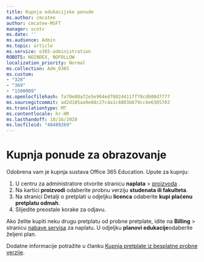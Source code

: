 ```yaml
---
title: Kupnja edukacijske ponude
ms.author: cmcatee
author: cmcatee-MSFT
manager: scotv
ms.date: ''
ms.audience: Admin
ms.topic: article
ms.service: o365-administration
ROBOTS: NOINDEX, NOFOLLOW
localization_priority: Normal
ms.collection: Adm_O365
ms.custom:
- "328"
- "369"
- "1500009"
ms.openlocfilehash: fa70e88af2e5e964ed78824411ff78cd600d7777
ms.sourcegitcommit: ad2d185aa9e08c27c4a1c4803b679cc4e6305703
ms.translationtype: MT
ms.contentlocale: hr-HR
ms.lasthandoff: 10/16/2020
ms.locfileid: "48489269"
---
```

# <a name="how-to-purchase-an-education-offer"></a>Kupnja ponude za obrazovanje

Odobrena vam je kupnja sustava Office 365 Education. Upute za kupnju:
  
1. U centru za administratore otvorite stranicu **naplata** \> [proizvoda](https://go.microsoft.com/fwlink/p/?linkid=842054) .
2. Na kartici **proizvodi** odaberite probnu verziju **studenata ili fakulteta**.
3. Na stranici Detalji o pretplati u odjeljku **licenca** odaberite **kupi plaćenu pretplatu odmah**.
4. Slijedite preostale korake za odjavu.

Ako želite kupiti neku drugu pretplatu od probne pretplate, idite na **Billing** \> stranicu [nabave servisa](https://go.microsoft.com/fwlink/p/?linkid=868433) za naplatu. U odjeljku **planovi edukacije**odaberite željeni plan.

Dodatne informacije potražite u članku [Kupnja pretplate iz besplatne probne verzije](https://docs.microsoft.com/microsoft-365/commerce/try-or-buy-microsoft-365#buy-a-subscription-from-your-free-trial).